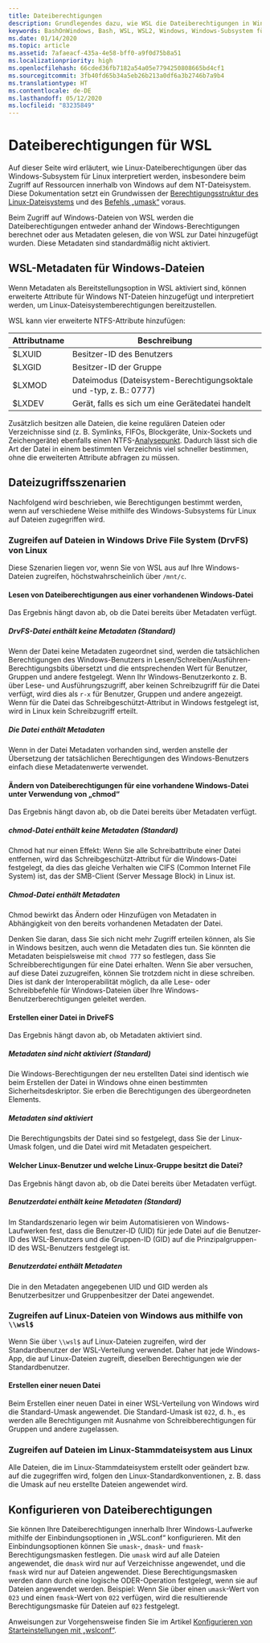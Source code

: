 ```yaml
---
title: Dateiberechtigungen
description: Grundlegendes dazu, wie WSL die Dateiberechtigungen in Windows bestimmt
keywords: BashOnWindows, Bash, WSL, WSL2, Windows, Windows-Subsystem für Linux, Windows-Subsystem, Ubuntu, Debian, Suse, Windows 10, Dateiberechtigungen
ms.date: 01/14/2020
ms.topic: article
ms.assetid: 7afaeacf-435a-4e58-bff0-a9f0d75b8a51
ms.localizationpriority: high
ms.openlocfilehash: 66cded36fb7182a54a05e7794250808665bd4cf1
ms.sourcegitcommit: 3fb40fd65b34a5eb26b213a0df6a3b2746b7a9b4
ms.translationtype: HT
ms.contentlocale: de-DE
ms.lasthandoff: 05/12/2020
ms.locfileid: "83235849"
---
```

# <a name="file-permissions-for-wsl"></a>Dateiberechtigungen für WSL

Auf dieser Seite wird erläutert, wie Linux-Dateiberechtigungen über das Windows-Subsystem für Linux interpretiert werden, insbesondere beim Zugriff auf Ressourcen innerhalb von Windows auf dem NT-Dateisystem. Diese Dokumentation setzt ein Grundwissen der [Berechtigungsstruktur des Linux-Dateisystems](https://wiki.archlinux.org/index.php/File_permissions_and_attributes) und des [Befehls „umask“](https://en.wikipedia.org/wiki/Umask) voraus.

Beim Zugriff auf Windows-Dateien von WSL werden die Dateiberechtigungen entweder anhand der Windows-Berechtigungen berechnet oder aus Metadaten gelesen, die von WSL zur Datei hinzugefügt wurden. Diese Metadaten sind standardmäßig nicht aktiviert.

## <a name="wsl-metadata-on-windows-files"></a>WSL-Metadaten für Windows-Dateien

Wenn Metadaten als Bereitstellungsoption in WSL aktiviert sind, können erweiterte Attribute für Windows NT-Dateien hinzugefügt und interpretiert werden, um Linux-Dateisystemberechtigungen bereitzustellen.

WSL kann vier erweiterte NTFS-Attribute hinzufügen:

| Attributname | Beschreibung |
| --- | --- |
| $LXUID | Besitzer-ID des Benutzers |
| $LXGID | Besitzer-ID der Gruppe |
| $LXMOD | Dateimodus (Dateisystem-Berechtigungsoktale und -typ, z. B.: 0777) |
| $LXDEV | Gerät, falls es sich um eine Gerätedatei handelt |

Zusätzlich besitzen alle Dateien, die keine regulären Dateien oder Verzeichnisse sind (z. B. Symlinks, FIFOs, Blockgeräte, Unix-Sockets und Zeichengeräte) ebenfalls einen NTFS-[Analysepunkt](https://docs.microsoft.com/windows/win32/fileio/reparse-points). Dadurch lässt sich die Art der Datei in einem bestimmten Verzeichnis viel schneller bestimmen, ohne die erweiterten Attribute abfragen zu müssen.

## <a name="file-access-scenarios"></a>Dateizugriffsszenarien

Nachfolgend wird beschrieben, wie Berechtigungen bestimmt werden, wenn auf verschiedene Weise mithilfe des Windows-Subsystems für Linux auf Dateien zugegriffen wird.

### <a name="accessing-files-in-the-windows-drive-file-system-drvfs-from-linux"></a>Zugreifen auf Dateien in Windows Drive File System (DrvFS) von Linux

Diese Szenarien liegen vor, wenn Sie von WSL aus auf Ihre Windows-Dateien zugreifen, höchstwahrscheinlich über `/mnt/c`.

#### <a name="reading-file-permissions-from-an-existing-windows-file"></a>Lesen von Dateiberechtigungen aus einer vorhandenen Windows-Datei

Das Ergebnis hängt davon ab, ob die Datei bereits über Metadaten verfügt.

##### <a name="drvfs-file-does-not-have-metadata-default"></a>DrvFS-Datei enthält keine Metadaten (Standard)

Wenn der Datei keine Metadaten zugeordnet sind, werden die tatsächlichen Berechtigungen des Windows-Benutzers in Lesen/Schreiben/Ausführen-Berechtigungsbits übersetzt und die entsprechenden Wert für Benutzer, Gruppen und andere festgelegt. Wenn Ihr Windows-Benutzerkonto z. B. über Lese- und Ausführungszugriff, aber keinen Schreibzugriff für die Datei verfügt, wird dies als `r-x` für Benutzer, Gruppen und andere angezeigt. Wenn für die Datei das Schreibgeschützt-Attribut in Windows festgelegt ist, wird in Linux kein Schreibzugriff erteilt.

##### <a name="the-file-has-metadata"></a>Die Datei enthält Metadaten

Wenn in der Datei Metadaten vorhanden sind, werden anstelle der Übersetzung der tatsächlichen Berechtigungen des Windows-Benutzers einfach diese Metadatenwerte verwendet.

#### <a name="changing-file-permissions-on-an-existing-windows-file-using-chmod"></a>Ändern von Dateiberechtigungen für eine vorhandene Windows-Datei unter Verwendung von „chmod“

Das Ergebnis hängt davon ab, ob die Datei bereits über Metadaten verfügt.

##### <a name="chmod-file-does-not-have-metadata-default"></a>chmod-Datei enthält keine Metadaten (Standard)

Chmod hat nur einen Effekt: Wenn Sie alle Schreibattribute einer Datei entfernen, wird das Schreibgeschützt-Attribut für die Windows-Datei festgelegt, da dies das gleiche Verhalten wie CIFS (Common Internet File System) ist, das der SMB-Client (Server Message Block) in Linux ist.

##### <a name="chmod-file-has-metadata"></a>Chmod-Datei enthält Metadaten

Chmod bewirkt das Ändern oder Hinzufügen von Metadaten in Abhängigkeit von den bereits vorhandenen Metadaten der Datei. 

Denken Sie daran, dass Sie sich nicht mehr Zugriff erteilen können, als Sie in Windows besitzen, auch wenn die Metadaten dies tun. Sie könnten die Metadaten beispielsweise mit `chmod 777` so festlegen, dass Sie Schreibberechtigungen für eine Datei erhalten. Wenn Sie aber versuchen, auf diese Datei zuzugreifen, können Sie trotzdem nicht in diese schreiben. Dies ist dank der Interoperabilität möglich, da alle Lese- oder Schreibbefehle für Windows-Dateien über Ihre Windows-Benutzerberechtigungen geleitet werden.

#### <a name="creating-a-file-in-drivefs"></a>Erstellen einer Datei in DriveFS

Das Ergebnis hängt davon ab, ob Metadaten aktiviert sind.

##### <a name="metadata-is-not-enabled-default"></a>Metadaten sind nicht aktiviert (Standard)

Die Windows-Berechtigungen der neu erstellten Datei sind identisch wie beim Erstellen der Datei in Windows ohne einen bestimmten Sicherheitsdeskriptor. Sie erben die Berechtigungen des übergeordneten Elements.

##### <a name="metadata-is-enabled"></a>Metadaten sind aktiviert

Die Berechtigungsbits der Datei sind so festgelegt, dass Sie der Linux-Umask folgen, und die Datei wird mit Metadaten gespeichert.

#### <a name="which-linux-user-and-linux-group-owns-the-file"></a>Welcher Linux-Benutzer und welche Linux-Gruppe besitzt die Datei? 

Das Ergebnis hängt davon ab, ob die Datei bereits über Metadaten verfügt.

##### <a name="user-file-does-not-have-metadata-default"></a>Benutzerdatei enthält keine Metadaten (Standard)

Im Standardszenario legen wir beim Automatisieren von Windows-Laufwerken fest, dass die Benutzer-ID (UID) für jede Datei auf die Benutzer-ID des WSL-Benutzers und die Gruppen-ID (GID) auf die Prinzipalgruppen-ID des WSL-Benutzers festgelegt ist.

##### <a name="user-file-has-metadata"></a>Benutzerdatei enthält Metadaten

Die in den Metadaten angegebenen UID und GID werden als Benutzerbesitzer und Gruppenbesitzer der Datei angewendet.

### <a name="accessing-linux-files-from-windows-using-wsl"></a>Zugreifen auf Linux-Dateien von Windows aus mithilfe von `\\wsl$`

Wenn Sie über `\\wsl$` auf Linux-Dateien zugreifen, wird der Standardbenutzer der WSL-Verteilung verwendet. Daher hat jede Windows-App, die auf Linux-Dateien zugreift, dieselben Berechtigungen wie der Standardbenutzer.

#### <a name="creating-a-new-file"></a>Erstellen einer neuen Datei

Beim Erstellen einer neuen Datei in einer WSL-Verteilung von Windows wird die Standard-Umask angewendet. Die Standard-Umask ist `022`, d. h., es werden alle Berechtigungen mit Ausnahme von Schreibberechtigungen für Gruppen und andere zugelassen. 

### <a name="accessing-files-in-the-linux-root-file-system-from-linux"></a>Zugreifen auf Dateien im Linux-Stammdateisystem aus Linux

Alle Dateien, die im Linux-Stammdateisystem erstellt oder geändert bzw. auf die zugegriffen wird, folgen den Linux-Standardkonventionen, z. B. dass die Umask auf neu erstellte Dateien angewendet wird.

## <a name="configuring-file-permissions"></a>Konfigurieren von Dateiberechtigungen

Sie können Ihre Dateiberechtigungen innerhalb Ihrer Windows-Laufwerke mithilfe der Einbindungsoptionen in „WSL.conf“ konfigurieren. Mit den Einbindungsoptionen können Sie `umask`-, `dmask`- und `fmask`-Berechtigungsmasken festlegen. Die `umask` wird auf alle Dateien angewendet, die `dmask` wird nur auf Verzeichnisse angewendet, und die `fmask` wird nur auf Dateien angewendet. Diese Berechtigungsmasken werden dann durch eine logische ODER-Operation festgelegt, wenn sie auf Dateien angewendet werden. Beispiel: Wenn Sie über einen `umask`-Wert von `023` und einen `fmask`-Wert von `022` verfügen, wird die resultierende Berechtigungsmaske für Dateien auf `023` festgelegt.

Anweisungen zur Vorgehensweise finden Sie im Artikel [Konfigurieren von Starteinstellungen mit „wslconf“](./wsl-config.md#configure-launch-settings-with-wslconf).
